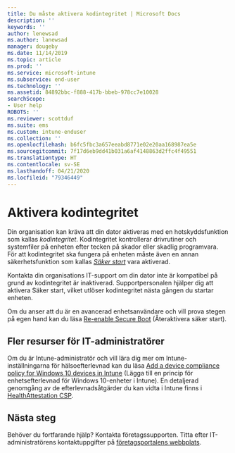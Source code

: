 ```yaml
---
title: Du måste aktivera kodintegritet | Microsoft Docs
description: ''
keywords: ''
author: lenewsad
ms.author: lanewsad
manager: dougeby
ms.date: 11/14/2019
ms.topic: article
ms.prod: ''
ms.service: microsoft-intune
ms.subservice: end-user
ms.technology: ''
ms.assetid: 84892bbc-f888-417b-bbeb-978cc7e10028
searchScope:
- User help
ROBOTS: ''
ms.reviewer: scottduf
ms.suite: ems
ms.custom: intune-enduser
ms.collection: ''
ms.openlocfilehash: b6fc5fbc3a657eeabd8771e02e20aa168987ea5e
ms.sourcegitcommit: 7f17d6eb9dd41b031a6af4148863d2ffc4f49551
ms.translationtype: HT
ms.contentlocale: sv-SE
ms.lasthandoff: 04/21/2020
ms.locfileid: "79346449"
---
```

# <a name="enable-code-integrity"></a>Aktivera kodintegritet

Din organisation kan kräva att din dator aktiveras med en hotskyddsfunktion som kallas *kodintegritet*. Kodintegritet kontrollerar drivrutiner och systemfiler på enheten efter tecken på skador eller skadlig programvara. För att kodintegritet ska fungera på enheten måste även en annan säkerhetsfunktion som kallas [*Säker start*](https://docs.microsoft.com/windows/security/information-protection/secure-the-windows-10-boot-process#secure-boot) vara aktiverad.

Kontakta din organisations IT-support om din dator inte är kompatibel på grund av kodintegritet är inaktiverad. Supportpersonalen hjälper dig att aktivera Säker start, vilket utlöser kodintegritet nästa gången du startar enheten. 

Om du anser att du är en avancerad enhetsanvändare och vill prova stegen på egen hand kan du läsa [Re-enable Secure Boot](https://docs.microsoft.com/windows-hardware/manufacture/desktop/disabling-secure-boot#re-enable-secure-boot) (Återaktivera säker start).

## <a name="additional-resources-for-it-administrators"></a>Fler resurser för IT-administratörer

Om du är Intune-administratör och vill lära dig mer om Intune-inställningarna för hälsoefterlevnad kan du läsa [Add a device compliance policy for Windows 10 devices in Intune](https://docs.microsoft.com/intune/protect/compliance-policy-create-windows) (Lägga till en princip för enhetsefterlevnad för Windows 10-enheter i Intune). En detaljerad genomgång av de efterlevnadsåtgärder du kan vidta i Intune finns i [HealthAttestation CSP](https://docs.microsoft.com/windows/client-management/mdm/healthattestation-csp#step-8-take-appropriate-policy-action-based-on-evaluation-results).  

## <a name="next-steps"></a>Nästa steg

Behöver du fortfarande hjälp? Kontakta företagssupporten. Titta efter IT-administratörens kontaktuppgifter på [företagsportalens webbplats](https://go.microsoft.com/fwlink/?linkid=2010980).

